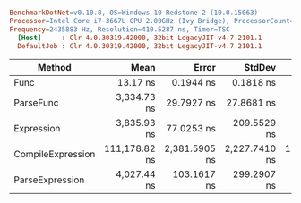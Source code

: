 ``` ini

BenchmarkDotNet=v0.10.8, OS=Windows 10 Redstone 2 (10.0.15063)
Processor=Intel Core i7-3667U CPU 2.00GHz (Ivy Bridge), ProcessorCount=4
Frequency=2435883 Hz, Resolution=410.5287 ns, Timer=TSC
  [Host]     : Clr 4.0.30319.42000, 32bit LegacyJIT-v4.7.2101.1
  DefaultJob : Clr 4.0.30319.42000, 32bit LegacyJIT-v4.7.2101.1


```
 |            Method |          Mean |         Error |        StdDev |        Median |   Scaled | ScaledSD |  Gen 0 |  Gen 1 | Allocated |
 |------------------ |--------------:|--------------:|--------------:|--------------:|---------:|---------:|-------:|-------:|----------:|
 |              Func |      13.17 ns |     0.1944 ns |     0.1818 ns |      13.15 ns |     1.00 |     0.00 |      - |      - |       0 B |
 |         ParseFunc |   3,334.73 ns |    29.7927 ns |    27.8681 ns |   3,333.98 ns |   253.27 |     3.95 | 0.2174 |      - |     460 B |
 |        Expression |   3,835.93 ns |    77.0253 ns |   209.5529 ns |   3,750.92 ns |   291.34 |    16.29 | 0.2899 |      - |     612 B |
 | CompileExpression | 111,178.82 ns | 2,381.5905 ns | 2,227.7410 ns | 110,630.18 ns | 8,443.99 |   198.51 | 1.4648 | 0.7324 |    3082 B |
 |   ParseExpression |   4,027.44 ns |   103.1617 ns |   299.2907 ns |   3,909.43 ns |   305.88 |    22.98 | 0.2899 |      - |     612 B |
